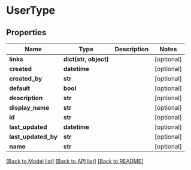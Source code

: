 # UserType

## Properties
Name | Type | Description | Notes
------------ | ------------- | ------------- | -------------
**links** | **dict(str, object)** |  | [optional] 
**created** | **datetime** |  | [optional] 
**created_by** | **str** |  | [optional] 
**default** | **bool** |  | [optional] 
**description** | **str** |  | [optional] 
**display_name** | **str** |  | [optional] 
**id** | **str** |  | [optional] 
**last_updated** | **datetime** |  | [optional] 
**last_updated_by** | **str** |  | [optional] 
**name** | **str** |  | [optional] 

[[Back to Model list]](../README.md#documentation-for-models) [[Back to API list]](../README.md#documentation-for-api-endpoints) [[Back to README]](../README.md)

